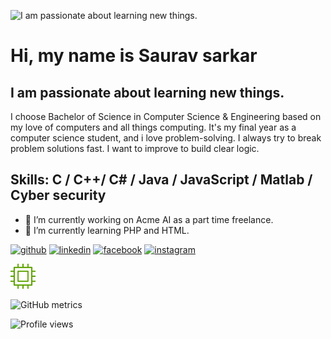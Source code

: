 ![I am passionate about learning new things.](https://media-exp1.licdn.com/dms/image/D4E16AQFxdfyPRbMWLw/profile-displaybackgroundimage-shrink_350_1400/0/1663607589202?e=1669248000&v=beta&t=dG1Pvi32ABq7W_UX-LpB6UArNWhUOu1ChQ91Ppb42cM)

# Hi, my name is Saurav sarkar
## I am passionate about learning new things.

I choose Bachelor of Science in Computer Science & Engineering based on my love of computers and all things computing. It's my final year as a computer science student, and i love problem-solving. I always try to break problem solutions fast. I want to improve to build clear logic.

## Skills: C / C++/ C# / Java / JavaScript / Matlab / Cyber security

- 🔭 I’m currently working on Acme AI as a part time freelance. 
- 🌱 I’m currently learning PHP and HTML. 


[<img src='https://cdn.jsdelivr.net/npm/simple-icons@3.0.1/icons/github.svg' alt='github' height='40'>](https://github.com/Sauravsr0)  [<img src='https://cdn.jsdelivr.net/npm/simple-icons@3.0.1/icons/linkedin.svg' alt='linkedin' height='40'>](https://www.linkedin.com/in/sauravsr0/)  [<img src='https://cdn.jsdelivr.net/npm/simple-icons@3.0.1/icons/facebook.svg' alt='facebook' height='40'>](https://www.facebook.com/Sauravsr0)  [<img src='https://cdn.jsdelivr.net/npm/simple-icons@3.0.1/icons/instagram.svg' alt='instagram' height='40'>](https://www.instagram.com/sauravsr0/)  

<a href='https://docs.github.com/en/developers'><img src='https://raw.githubusercontent.com/acervenky/animated-github-badges/master/assets/devbadge.gif' width='40' height='40'></a> 


![GitHub metrics](https://metrics.lecoq.io/Sauravsr0)  

![Profile views](https://gpvc.arturio.dev/Sauravsr0)  
